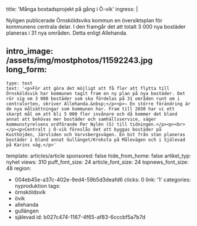title: 'Många bostadsprojekt på gång i Ö-vik'
ingress: |
  <p>Nyligen publicerade Örnsköldsviks kommun en översiktsplan för kommunens centrala delar. I den framgår det att totalt 3 000 nya bostäder planeras i 31 nya områden. Detta enligt Allehanda.
  </p>
  
intro_image: /assets/img/mostphotos/11592243.jpg
long_form:
  -
    type: text
    text: '<p>För att göra det möjligt att få fler att flytta till Örnsköldsvik har kommunen tagit fram en ny plan på nya bostäder. Det rör sig om 3 000 bostäder som ska fördelas på 31 områden runt om i centralorten, skriver Allehanda.&nbsp;</p><p>– En större förändring är de nya målsättningar som kommunen har. Fram till 2030 har vi ett skarpt mål om att bli 5 000 fler invånare och då kommer det bland annat att behövas mer bostäder och samhällsservice, säger kommunstyrelsens ordförande Per Nylén (S) till tidningen.</p><p><br></p><p>Centralt i Ö-vik föreslås det att byggas bostäder på Kusthöjden, Järvliden och Varvsbergsvägen. En bit från stan planeras bostäder i bland annat Gullänget/Kroksta på Målevägen och i Själevad på Karins väg.</p>'
template: articles/article
sponsored: false
hide_from_home: false
artikel_typ: nyhet
views: 310
puff_font_size: 24
article_font_size: 24
topnews_font_size: 48
region:
  - 004eb45e-a37c-402e-9ed4-59b5d3deafd6
clicks: 0
link: '1'
categories: nyproduktion
tags:
  - örnsköldsvik
  - övik
  - allehanda
  - gullängen
  - själevad
id: b027c474-1167-4f65-af83-6cccbf5a7b7d
